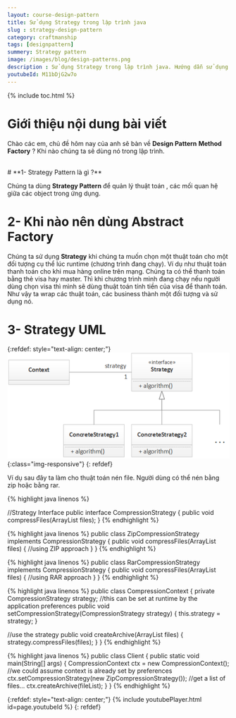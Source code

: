 ```yaml
---
layout: course-design-pattern
title: Sử dụng Strategy trong lập trình java
slug : strategy-design-pattern
category: craftmanship
tags: [designpattern]
summery: Strategy pattern
image: /images/blog/design-patterns.png
description : Sử dụng Strategy trong lập trình java. Hướng dẫn sử dụng Strategy factory trong học lập trình java thông qua các ví dụ. Hiểu nguyên lý  khi nào sử dụng Strategy factory trong lập trình.
youtubeId: M11bDjG2w7o
---
```


{% include toc.html %}

# **Giới thiệu nội dung bài viết**

Chào các em, chủ đề hôm nay của anh sẽ bàn về <b>Design Pattern</b> <b>Method Factory</b> ? Khi nào chúng ta sẽ dùng nó trong lập trình.

<br>
# **1- Strategy Pattern là gì ?**

Chúng ta dùng <b>Strategy Pattern</b> để quản lý thuật toán , các mối quan hệ giữa các object trong ứng dụng.

# **2- Khi nào nên dùng Abstract Factory**

Chúng ta sử dụng <b>Strategy</b> khi chúng ta muốn chọn một thuật toán cho một đối tượng cụ thể lúc runtime (chương trình đang chạy). Ví dụ như thuật toán thanh toán cho khi mua hàng online trên mạng. Chúng ta có thể thanh toán bằng thẻ visa hay master. Thì khi chương trình mình đang chạy nếu người dùng chọn visa thì mình sẽ dùng thuật toán tính tiền của visa để thanh toán. Như vậy ta wrap các thuật toán, các business thành một đối tượng và sử dụng nó.


# **3- Strategy UML**

{:refdef: style="text-align: center;"}
![Method Strategy ](/images/post/designpattern/strategyuml.png){:class="img-responsive"}
{: refdef}

Ví dụ sau đây ta làm cho thuật toán nén file. Người dùng có thể nén bằng zip hoặc bằng rar.

{% highlight java  linenos %}

//Strategy Interface
public interface CompressionStrategy {
  public void compressFiles(ArrayList<File> files);
}
{% endhighlight %}

{% highlight java  linenos %}
public class ZipCompressionStrategy implements CompressionStrategy {
  public void compressFiles(ArrayList<File> files) {
    //using ZIP approach
  }
}
{% endhighlight %}

{% highlight java  linenos %}
public class RarCompressionStrategy implements CompressionStrategy {
  public void compressFiles(ArrayList<File> files) {
    //using RAR approach
  }
}
{% endhighlight %}

{% highlight java  linenos %}
public class CompressionContext {
  private CompressionStrategy strategy;
  //this can be set at runtime by the application preferences
  public void setCompressionStrategy(CompressionStrategy strategy) {
    this.strategy = strategy;
  }
  
  //use the strategy
  public void createArchive(ArrayList<File> files) {
    strategy.compressFiles(files);
  }
}
{% endhighlight %}

{% highlight java  linenos %}
public class Client {
  public static void main(String[] args) {
    CompressionContext ctx = new CompressionContext();
    //we could assume context is already set by preferences
    ctx.setCompressionStrategy(new ZipCompressionStrategy());
    //get a list of files...
    ctx.createArchive(fileList);
  }
}
{% endhighlight %}

{:refdef: style="text-align: center;"}
{% include youtubePlayer.html id=page.youtubeId %}
{: refdef}